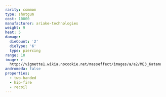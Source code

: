 ```yaml
---
rarity: common
type: shotgun
cost: 10000
manufacturer: ariake-technologies
weight: 9
heat: 5
damage:
  dieCount: '2'
  dieType: '6'
  type: piercing
range: 10
image: >-
  http://vignette1.wikia.nocookie.net/masseffect/images/a/a2/ME3_Katana_Shotgun.png/revision/latest?cb=20120317200552
andromeda: false
properties:
  - two-handed
  - hip-fire
  - recoil
---
```

